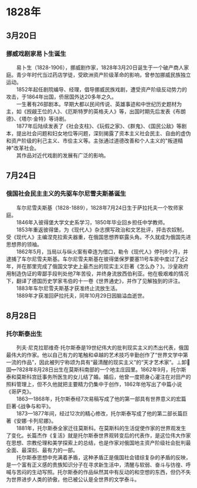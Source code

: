 # 1828年
## 3月20日
### 挪威戏剧家易卜生诞生
　　易卜生（1828-1906），挪威剧作家，1828年3月20日诞生于一个破产商人家庭。青少年时代当过药店学徒，受欧洲资产阶级革命的影响，曾参加挪威民族独立运动。<br>　　1852年起任剧院编导、经理，倡导挪威民族戏剧，遭受资产阶级反动势力的攻击，于1864年出国，侨居国外达20多年之久。<br>　　一生著有26部剧本。早期大都以民间传说、英雄事迹和中世纪历史题材为主，如《觊觎王位的人》、《厄斯特罗的英格夫人》等，出国时期先后发表《布朗德》、《塔尔·金特》等诗剧。<br>　　1877年后陆续发表了《社会支柱》、《玩假之家》、《群鬼》、《国民公敌》等剧本，提出社会问题和妇女地位等问题，深刻揭露了资本主义社会民主、自由的虚伪和资产阶级的利己主义、市侩主义等。主张通过道德改善和个人主义的"叛道精神"改革社会。<br>　　其作品对近代戏剧的发展有广泛的影响。
## 7月24日
### 俄国社会民主主义的先驱车尔尼雪夫斯基诞生
　　车尔尼雪夫斯基（1828-1889），1828年7月24日生于萨拉托夫一个牧师家庭。<br>　　1846年入彼得堡大学文史系学习，1850年毕业回乡担任中学教师。<br>　　1853年重返彼得堡，为《现代人》杂志撰写政治和文艺批评，抨击农奴制，受《现代人》主编涅克拉索夫器重，在俄国思想界崭露头角。不久就成为俄国先进思想界的领袖。<br>　　1862年5月，当局以与纵火案有牵连为借口，勒令《现代人》停刊8个月，并逮捕了车尔尼雪夫斯基。车尔尼雪夫斯基在彼得堡保罗要塞11号车房中度过了近2年，并在那里完成了俄国文学史上最杰出的现实主义巨著《怎么办？》。沙皇政府用制造伪证的卑鄙手段判处他7年苦役，并终身流放西伯利亚。他在极艰难的情况下，翻译了德国历史学家韦伯的十一卷《世界通史》，并作了见解独到的评注。<br>　　1883年车尔尼雪夫斯基才获准终止流放生活。<br>　　1889年才获准回萨拉托夫，同年10月29日因脑溢血逝世。
## 8月28日
### 托尔斯泰出生
　　列夫·尼克拉耶维奇·托尔斯泰是19世纪伟大的批判现实主义的杰出代表，俄国最伟大的作家。他以自己有力的笔触和卓越的艺术技巧辛勤创作了“世界文学中第一流的作品”，因此被列宁称颂为具有“最清醒的现实主义”的“天才艺术家”。⊥卸固┯?828年8月28日出生在莫斯科南部的一个地主庄园里。1862年9月，托尔斯泰和莫斯科宫廷事务所医生的女儿结了婚。婚后，他曾一度把身心灌注在对田产的照料管理上，但不久他就把主要精力仍集中于创作，1862年他写出了中篇小说《哥萨克》。<br>　　1863—1868年，托尔斯泰经7次易稿写成了他的第一部具有世界意义的宏篇巨著·《战争与和平》。<br>　　1873—1877年间，经过12次的精心修改，托尔斯泰写成了他的第二部长篇巨著《安娜·卡列尼娜》。<br>　　1881年，托尔斯泰全家迁往莫斯科。在莫斯科的生活促使作家的世界观发生了变化。长篇杰作《复活》就是托尔斯泰世界观转变后的代表作，是这位伟大作家在思想、宗教伦理和美学探索上的总结，也是作家对俄国地主资产阶级社会批判最全面、最深刻、最有力的一部。<br>　　托尔斯泰思想中充满着矛盾，这种矛盾正是俄国社会错综复杂的矛盾的反映，是一个富有正义感的贵族知识分子在寻求新生活中，清醒与软弱、奋斗与彷徨、呼喊与苦闷的生动写照。托尔斯泰的作品纵然其中有反动的和空想的东西，但仍不失为世界进步人类的骄傲，他已被公认是全世界的文学泰斗。
<comment/>